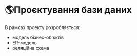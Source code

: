 # 🌎Проєктування бази даних

В рамках проекту розробляється: 
- модель бізнес-об'єктів 
- ER-модель
- реляційна схема

